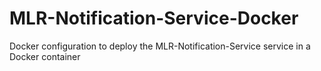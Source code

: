 # MLR-Notification-Service-Docker
Docker configuration to deploy the MLR-Notification-Service service in a Docker container 
